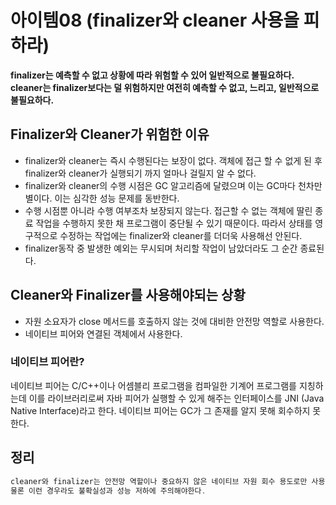 # 아이템08 (finalizer와 cleaner 사용을 피하라)

**finalizer는 예측할 수 없고 상황에 따라 위험할 수 있어 일반적으로 불필요하다. cleaner는 finalizer보다는 덜 위험하지만 여전히 예측할 수 없고, 느리고, 일반적으로 불필요하다.**

## Finalizer와 Cleaner가 위험한 이유

- finalizer와 cleaner는 즉시 수행된다는 보장이 없다. 객체에 접근 할 수 없게 된 후 finalizer와 cleaner가 실행되기 까지 얼마나 걸릴지 알 수 없다.
- finalizer와 cleaner의 수행 시점은 GC 알고리즘에 달렸으며 이는 GC마다 천차만별이다. 이는 심각한 성능 문제를 동반한다.
- 수행 시점뿐 아니라 수행 여부조차 보장되지 않는다. 접근할 수 없는 객체에 딸린 종료 작업을 수행하지 못한 채 프로그램이 중단될 수 있기 때문이다. 따라서 상태를 영구적으로 수정하는 작업에는 finalizer와 cleaner를 더더욱 사용해선 안된다.
- finalizer동작 중 발생한 예외는 무시되며 처리할 작업이 남았더라도 그 순간 종료된다.

## Cleaner와 Finalizer를 사용해야되는 상황

- 자원 소요자가 close 메서드를 호출하지 않는 것에 대비한 안전망 역할로 사용한다.
- 네이티브 피어와 연결된 객체에서 사용한다.

### 네이티브 피어란?

네이티브 피어는 C/C++이나 어셈블리 프로그램을 컴파일한 기계어 프로그램를 지칭하는데 이를 라이브러리로써 자바 피어가 실행할 수 있게 해주는 인터페이스를 JNI (Java Native Interface)라고 한다. 네이티브 피어는 GC가 그 존재를 알지 못해 회수하지 못한다.

## 정리

```jsx
cleaner와 finalizer는 안전망 역할이나 중요하지 않은 네이티브 자원 회수 용도로만 사용하자.
물론 이런 경우라도 불확실성과 성능 저하에 주의해야한다.
```